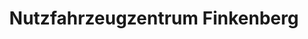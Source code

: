 ---
title: "Nutzfahrzeugzentrum Finkenberg"
url: /verden-aller/nutzfahrzeugzentrum-finkenberg/
shop: Autohaus
---